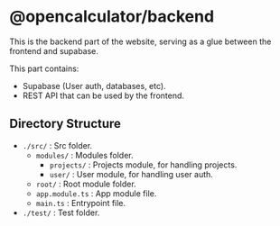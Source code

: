# @opencalculator/backend

This is the backend part of the website, serving as a glue between the frontend and supabase.

This part contains:
- Supabase (User auth, databases, etc).
- REST API that can be used by the frontend.

## Directory Structure

- ```./src/``` : Src folder.
  - ```modules/``` : Modules folder.
    - ```projects/``` : Projects module, for handling projects.
    - ```user/``` : User module, for handling user auth.
  - ```root/``` : Root module folder.
  - ```app.module.ts``` : App module file.
  - ```main.ts``` : Entrypoint file.
- ```./test/``` : Test folder.